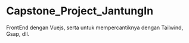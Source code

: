 # Capstone_Project_JantungIn
FrontEnd dengan Vuejs, serta untuk mempercantiknya dengan Tailwind, Gsap, dll.

